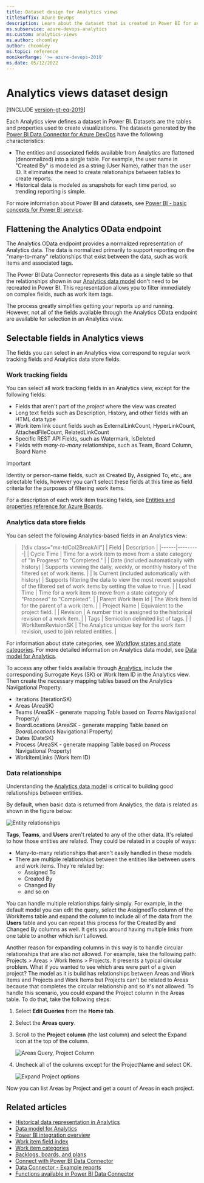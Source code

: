 ```yaml
---
title: Dataset design for Analytics views
titleSuffix: Azure DevOps
description: Learn about the dataset that is created in Power BI for an Analytics view.
ms.subservice: azure-devops-analytics
ms.custom: analytics-views 
ms.author: chcomley
author: chcomley
ms.topic: reference
monikerRange: '>= azure-devops-2019'
ms.date: 05/12/2022
---
```


# Analytics views dataset design

[!INCLUDE [version-gt-eq-2019](../../includes/version-gt-eq-2019.md)]

Each Analytics view defines a dataset in Power BI. Datasets are the tables and properties used to create visualizations. The datasets generated by the [Power BI Data Connector for Azure DevOps](data-connector-connect.md) have the following characteristics:

* The entities and associated fields available from Analytics are flattened (denormalized) into a single table. For example, the user name in "Created By" is modeled as a string (User Name), rather than the user ID. It eliminates the need to create relationships between tables to create reports.
* Historical data is modeled as snapshots for each time period, so trending reporting is simple.

For more information about Power BI and datasets, see [Power BI - basic concepts for Power BI service](/power-bi/service-basic-concepts).

## Flattening the Analytics OData endpoint

The Analytics OData endpoint provides a normalized representation of Analytics data. The data is normalized primarily to support reporting on the "many-to-many" relationships that exist between the data, such as work items and  associated tags. 

The Power BI Data Connector represents this data as a single table so that the relationships shown in our [Analytics data model](../extend-analytics/data-model-analytics-service.md) don't need to be recreated in Power BI. This representation allows you to filter immediately on complex fields, such as work item tags. 

The process greatly simplifies getting your reports up and running. However, not all of the fields available through the Analytics OData endpoint are available for selection in an Analytics view. 

## Selectable fields in Analytics views

The fields you can select in an Analytics view correspond to regular work tracking fields and Analytics data store fields. 

### Work tracking fields

You can select all work tracking fields in an Analytics view, except for the following fields:  
 
* Fields that aren't part of the *project* where the view was created
* Long text fields such as Description, History, and other fields with an HTML data type  
* Work item link count fields such as ExternalLinkCount, HyperLinkCount, AttachedFileCount, RelatedLinkCount
* Specific REST API Fields, such as Watermark, IsDeleted
* Fields with *many-to-many* relationships, such as Team, Board Column, Board Name

<!--- to my knowledge, Team isn't a field defined out-of-the-box --> 

> [!IMPORTANT]  
> Identity or person-name fields, such as Created By, Assigned To, etc., are selectable fields, however you can't select these fields at this time as field criteria for the purposes of filtering work items. 

For a description of each work item tracking fields, see [Entities and properties reference for Azure Boards](../analytics/entity-reference-boards.md).


### Analytics data store fields 

You can select the following Analytics-based fields in an Analytics view:

> [!div class="mx-tdCol2BreakAll"]
> |  Field  | Description |
> |------|---------|
> | Cycle Time | Time for a work item to move from a state category of "In Progress" to "Completed." |
> | Date (included automatically with history) | Supports viewing the daily, weekly, or monthly history of the filtered set of work items. |
> | Is Current (included automatically with history) | Supports filtering the data to view the most recent snapshot of the filtered set of work items by setting the value to `True`. | 
> | Lead Time | Time for a work item to move from a state category of "Proposed" to "Completed". | 
> | Parent Work Item Id | The Work Item Id for the parent of a work item. |
> | Project Name | Equivalent to the project field. | 
> | Revision | A number that is assigned to the historical revision of a work item. | 
> | Tags | Semicolon delimited list of tags. | 
> | WorkItemRevisionSK | The Analytics unique key for the work item revision, used to join related entities. | 

For information about state categories, see [Workflow states and state categories](../../boards/work-items/workflow-and-state-categories.md). For more detailed information on Analytics data model, see [Data model for Analytics](../extend-analytics/data-model-analytics-service.md). 

To access any other fields available through [Analytics](../extend-analytics/analytics-metadata.md), include the corresponding Surrogate Keys (SK) or Work Item ID in the Analytics view. Then create the necessary mapping tables based on the Analytics Navigational Property. 

* Iterations (IterationSK)
* Areas (AreaSK)
* Teams (AreaSK - generate mapping Table based on *Teams* Navigational Property) 
* BoardLocations (AreaSK - generate mapping Table based on *BoardLocations* Navigational Property)
* Dates (DateSK)
* Process (AreaSK - generate mapping Table based on *Process* Navigational Property)
* WorkItemLinks (Work Item ID)



### Data relationships

Understanding the [Analytics data model](../extend-analytics/data-model-analytics-service.md) is critical to building good relationships between entities. 

By default, when basic data is returned from Analytics, the data is related as shown in the figure below:

![Entity relationships](media/pbi-relationships.png)  

**Tags**, **Teams**, and **Users** aren't related to any of the other data. It's related to how those entities
are related. They could be related in a couple of ways:
- Many-to-many relationships that aren't easily handled in these models
- There are multiple relationships between the entities like between users and work items. They're related by:
   - Assigned To
   - Created By
   - Changed By
   - and so on

You can handle multiple relationships fairly simply. For example, in the default model you can edit the query, select the
AssignedTo column of the WorkItems table and expand the column to include all of the data from the **Users** table and you can repeat
this process for the Created By and Changed By columns as well. It gets you around having multiple links from one table to another
which isn't allowed.

Another reason for expanding columns in this way is to handle circular relationships that are also not allowed. For example, 
take the following path: Projects > Areas > Work Items > Projects. It presents a typical circular problem. What if you
wanted to see which ares were part of a given project? The model as it is build has relationships between Areas and Work Items and 
Projects and Work Items but Projects can't be related to Areas because that completes the circular relationship and so it's 
not allowed. To handle this scenario, you could expand the Project column in the Areas table. To do that, take the following steps:

1. Select **Edit Queries** from the **Home tab**.
2. Select the **Areas query**.
3. Scroll to the **Project column** (the last column) and select the Expand icon at the top of the column.

    ![Areas Query, Project Column](media/pbi-relationships-2.png) 

4. Uncheck all of the columns except for the ProjectName and select OK.

    ![Expand Project options](media/pbi-relationships-3.png) 

Now you can list Areas by Project and get a count of Areas in each project.


## Related articles

- [Historical data representation in Analytics](analytics-historical-filtering.md)
- [Data model for Analytics](../extend-analytics/data-model-analytics-service.md)
- [Power BI integration overview](overview.md)  
- [Work item field index](../../boards/work-items/guidance/work-item-field.md)
- [Work item categories](/previous-versions/azure/devops/reference/xml/use-categories-to-group-work-item-types)
- [Backlogs, boards, and plans](../../boards/backlogs/backlogs-boards-plans.md)
- [Connect with Power BI Data Connector](./data-connector-connect.md)
- [Data Connector - Example reports](./data-connector-examples.md)
- [Functions available in Power BI Data Connector](data-connector-functions.md) 

